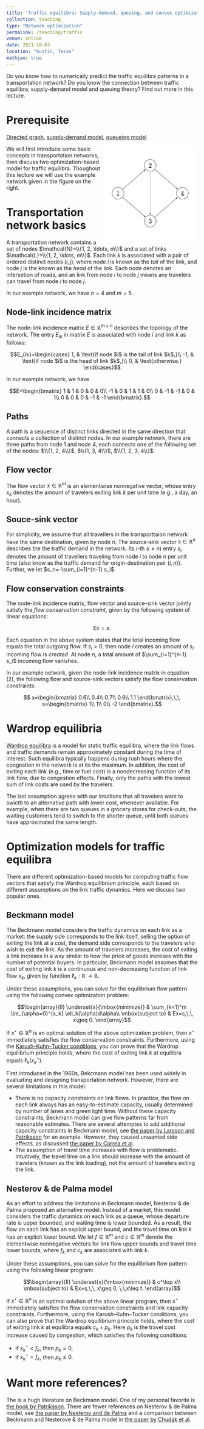 ```yaml
---
title: 'Traffic equilibra: Supply-demand, queuing, and convex optimization'
collection: teaching
type: "Network optimization"
permalink: /teaching/traffic
venue: online
date: 2021-10-03
location: "Austin, Texas"
mathjax: true
---
```


Do you know how to numerically predict the traffic equilibra patterns in a transportation network? Do you know the connection between traffic equilibra, supply-demand model and queuing theory? Find out more in this lecture.

# Prerequisite

[Directed graph](https://en.wikipedia.org/wiki/Directed_graph), [supply-demand model](https://en.wikipedia.org/wiki/Supply_and_demand), [queueing model](https://en.wikipedia.org/wiki/Queueing_theory)

<img src="/images/graph.png" width="250" height="250" img align='right'>

We will first introduce some basic concepts in transportation networks, then discuss two optimization-based model for traffic equilibra. Thoughout this lecture we will use the example network given in the figure on the right. 

# Transportation network basics

A transportation network contains a set of nodes $\mathcal{N}=\\{1, 2, \ldots, n\\}$ and a set of links $\mathcal{L}=\\{1, 2, \ldots, m\\}$. Each link $k$ is associated with a pair of ordered distinct nodes $(i, j)$, where node $i$ is known as the <em>tail</em> of the link, and node $j$ is the known as the <em>head</em> of the link. Each node denotes an intersetion of roads, and an link from node $i$ to node $j$ means any travelers can travel from node $i$ to node $j$.

In our example network, we have $n=4$ and $m=5$. 

## Node-link incidence matrix

The node-link incidence matrix $E\in\mathbb{R}^{m\times n}$ describes the topology of the network. The entry $E_{ik}$ in matrix $E$ is associated with node $i$ and link $k$ as follows:

$$E_{ik}=\begin{cases}
    1, & \text{if node $i$ is the tail of link $k$,}\\
    -1, & \text{if node $i$ is the head of link $k$,}\\
    0, & \text{otherwise.}
    \end{cases}$$
    
In our example network, we have

$$E=\begin{bmatrix}
 1 & 1 & 0 & 0 & 0\\
 -1 & 0 & 1 & 1 & 0\\
 0 & -1 & -1 & 0 & 1\\
 0 & 0 & 0 & -1 & -1
\end{bmatrix}.$$

## Paths    

A path is a sequence of distinct links directed in the same direction that connects a collection of distinct nodes. In our example network, there are three paths from node 1 and node 4, each connects one of the following set of the nodes: $\\{1, 2, 4\\}$, $\\{1, 3, 4\\}$, $\\{1, 2, 3, 4\\}$.

## Flow vector

The flow vector $x\in\mathbb{R}^m$ is an elementwise nonnegative vector, whose entry $x_k$ denotes the amount of travelers exiting link $k$ per unit time (e.g., a day, an hour). 

## Souce-sink vector

For simplicity, we assume that all travellers in the transporttaion network have the same destination, given by node $n$. The source-sink vector $s\in\mathbb{R}^n$ describes the the traffic demand in the network. Its $i$-th ($i\neq n$) entry $s_i$ denotes the amount of travellers traveling from node $i$ to node $n$ per unit time (also know as the traffic demand for origin-destination pair $(i, n)$). Further, we let $s_n=-\sum_{i=1}^{n-1} s_i$.

## Flow conservation constraints

The node-link incidence matrix, flow vector and source-sink vector jointly satisfy the <em>flow conservation constraint</em>, given by the following system of linear equations:

$$ Ex=s.$$

Each equation in the above system states that the total incoming flow equals the total outgoing flow. If $s_i>0$, then node $i$ creates an amount of $s_i$ incoming flow is <em>created</em>. At node $n$, a total amount of $\sum_{i=1}^{n-1} s_i$ incoming flow vanishes. 

In our example network, given the node-link incidence matrix in equation (2), the following flow and source-sink vectors satisfy the flow conservation constraints:

$$ x=\begin{bmatrix}
0.6\\
0.4\\
0.7\\
0.9\\
1.1
\end{bmatrix},\,\, s=\begin{bmatrix}
1\\
1\\
0\\
-2
\end{bmatrix}.$$

# Wardrop equilibria

[Wardrop equilibra](https://en.wikipedia.org/wiki/John_Glen_Wardrop) is a model for static traffic equilibra, where the link flows and traffic demands remain approximately constant during the time of interest. Such equilibra typically happens during rush hours where the congestion in the network is at its the maximum. In addition, the cost of exiting each link (e.g., time or fuel cost) is a nondecreasing function of its link flow, due to congestion effects. Finally, only the paths with the lowest sum of link costs are used by the travelers.

The last assumption agrees with our intuitions that all travelers want to swicth to an alternative path with lower cost, whenever available. For example, when there are two queues in a grocery stores for check-outs, the waiting customers tend to switch to the shorter queue, until both queues have approximated the same length.  

# Optimization models for traffic equilibra

There are different optimization-based models for computing traffic flow vectors that satisfy the Wardrop equilibrium principle, each based on different assumptions on the link traffic dynamics. Here we discuss two popular ones. 

## Beckmann model

The Beckmann model considers the traffic dynamics on each link as a market: the supply side corresponds to the link itself, selling the option of exiting the link at a cost, the demand side corresponds to the travelers who wish to exit the link. As the amount of travelers increases, the cost of exiting a link increaes in a way similar to how the price of goods increses with the number of potential buyers. In particular, Beckmann model assumes that the cost of exiting link $k$ is a continuous and non-decreasing function of link flow $x_k$, given by function $\ell_k:\mathbb{R}\to\mathbb{R}$.

Under these assumptions, you can solve for the equilibrium flow pattern using the following convex optimization problem:

$$\begin{array}{ll} \underset{x}{\mbox{minimize}} & \sum_{k=1}^m \int_{\alpha=0}^{x_k} \ell_k(\alpha)d\alpha\\
\mbox{subject to} & Ex=s,\,\, x\geq 0.
\end{array}$$

If $x^\star\in\mathbb{R}^n$ is an optimal solution of the above optimization problem, then $x^\star$ immediately satisfies the flow conservation constraints. Furthermore, using the [Karush–Kuhn–Tucker conditions](https://en.wikipedia.org/wiki/Karush–Kuhn–Tucker_conditions), you can prove that the Wardrop equilibrium principle holds, where the cost of exiting link $k$ at equilibra equals $\ell_k(x_k^\star)$.

First introduced in the 1960s, Bekcmann model has been used widely in evaluating and designing transportation network. However, there are several limitations in this model:
* There is no capacity constraints on link flows. In practice, the flow on each link always has an easy-to-estimate capacity, usually determined by number of lanes and green light time. Without these capacity constraints, Beckmann model can give flow patterns far from reasonable estimates. There are several attemptes to add additional capacity constraints in Beckmann model, see [the paper by Larsson and Patriksson](https://www.sciencedirect.com/science/article/pii/0191261595000167) for an example. However, they caused unwanted side effects, as discussed [the paper by Correa et al](https://pubsonline.informs.org/doi/abs/10.1287/moor.1040.0098). 
* The assumption of travel time increases with flow is problematic. Intuitively, the travel time on a link should increase with the amount of travelers (known as the link loading), not the amount of travelers exiting the link.  

## Nesterov & de Palma model

As an effort to address the limitations in Beckmann model, Nesterov & de Palma proposed an alternative model. Instead of a market, this model considers the traffic dynamics on each link as a queue, whose departure rate is upper bounded, and waiting time is lower bounded. As a result, the flow on each link has an explicit upper bound, and the travel time on link $k$ has an explicit lower bound. We let $f\in\mathbb{R}^m$ and $c\in\mathbb{R}^m$ denote the elementwise nonnegative vectors for link flow upper bounds and travel time lower bounds, where $f_k$ and $c_k$ are associated with link $k$.

Under these assumptions, you can solve for the equilibrium flow pattern using the following linear program:

$$\begin{array}{ll} \underset{x}{\mbox{minimize}} & c^\top x\\
\mbox{subject to} & Ex=s,\,\, x\geq 0, \,\,x\leq f.
\end{array}$$

If $x^\star\in\mathbb{R}^n$ is an optimal solution of the above linear program, then $x^\star$ immediately satisfies the flow conservation constraints and link capacity constraints. Furthermore, using the Karush–Kuhn–Tucker conditions, you can also prove that the Wardrop equilibrium principle holds, where the cost of exiting link $k$ at equilibra equals $c_k+p_k$. Here $p_k$ is the travel cost increase caused by congestion, which satisfies the following conditions:
* if $x_k^\star<f_k$, then $p_k=0$,
* if $x_k^\star=f_k$, then $p_k\geq 0$.

# Want more references?

The is a hugh literature on Beckmann model. One of my personal favorite is [the book by Patriksson](https://books.google.com/books?hl=en&lr=&id=PDhkBgAAQBAJ&oi=fnd&pg=PP1&dq=traffic+assignment+problem+patriksson&ots=pkeqLoahMN&sig=rrNMyVOh_PHXZbFKlLot72HcbSU#v=onepage&q=traffic%20assignment%20problem%20patriksson&f=false). There are fewer references on Nesterov & de Palma model, see [the paper by Nesterov and de Palma](https://link.springer.com/article/10.1023/A:1025350419398) and a comparison between Beckmann and Nesterove & de Palma model in [the paper by Chudak et al](https://www.research-collection.ethz.ch/handle/20.500.11850/3607). 




